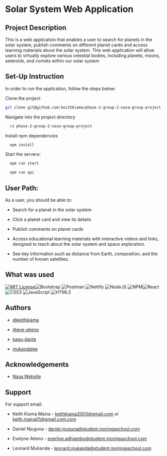 # Solar System Web Application

## Project Description 
This is a web application that enables a user to search  for planets in the solar system, publish comments on different planet cards and access learning materials about the solar system.
This web application will allow users to virtually explore various celestial bodies, including planets, moons, asteroids, and comets within our solar system

## Set-Up Instruction
In order to run the application, follow the steps below:

Clone the project

  ```bash
  git clone git@github.com:keithkiama/phase-2-group-2-nasa-group-project.git
  ```
  Navigate into the project directory

  ```bash
    cd phase-2-group-2-nasa-group-project
  ```

  Install  npm dependencies

  ```bash
    npm install
  ```

  Start the servers:

  ```bash
    npm run start

    npm run api
  ```

## User Path:

 As a user, you should be able to:
 
 - Search for a planet in the solar system

 - Click a planet card and view its details

 - Publish comments on planet cards

 - Access educational learning materials with interactive videos and links, designed to teach about the solar system and space exploration.

 - See key information such as distance from Earth, composition, and the number of known satellites.

## What was used

[![MIT License](https://img.shields.io/badge/License-MIT-green.svg)](https://github.com/keithkiama/phase-2-group-2-nasa-group-project/blob/master/LICENSE)![Bootstrap](https://img.shields.io/badge/bootstrap-%23563D7C.svg?style=flat&logo=bootstrap&logoColor=white)
![Postman](https://img.shields.io/badge/Postman-FF6C37?style=flat&logo=postman&logoColor=white)
![Netlify](https://img.shields.io/badge/netlify-%23000000.svg?style=flat&logo=netlify&logoColor=#00C7B7) ![NodeJS](https://img.shields.io/badge/node.js-6DA55F?style=flat&logo=node.js&logoColor=white) ![NPM](https://img.shields.io/badge/NPM-%23000000.svg?style=flat&logo=npm&logoColor=white)![React](https://img.shields.io/badge/react-%2320232a.svg?style=flat&logo=react&logoColor=%2361DAFB) ![CSS3](https://img.shields.io/badge/css3-%231572B6.svg?style=flat&logo=css3&logoColor=white) ![JavaScript](https://img.shields.io/badge/javascript-%23323330.svg?style=flat&logo=javascript&logoColor=%23F7DF1E) ![HTML5](https://img.shields.io/badge/html5-%23E34F26.svg?style=flat&logo=html5&logoColor=white)

## Authors

- [@keithkiama](https://www.github.com/keithkiama)

- [@eve-atieno](https://github.com/eve-atieno)

- [kagu-dante](https://github.com/kagu-dante)

- [mukandalee](https://github.com/mukandalee)

## Acknowledgements

 - [Nasa Website](https://www.nasa.gov/)
## Support

For support email:

 - Keith Kiama Maina - keithkiama2003@gmail.com or keith.maina01@gmail.com.com

 - Daniel Njuguna - daniel.njuguna@student.moringaschool.com

 - Evelyne Atieno - everline.adhiambo@student.moringaschool.com

 - Leonard Mukanda - leonard.mukanda@student.moringaschool.com








 